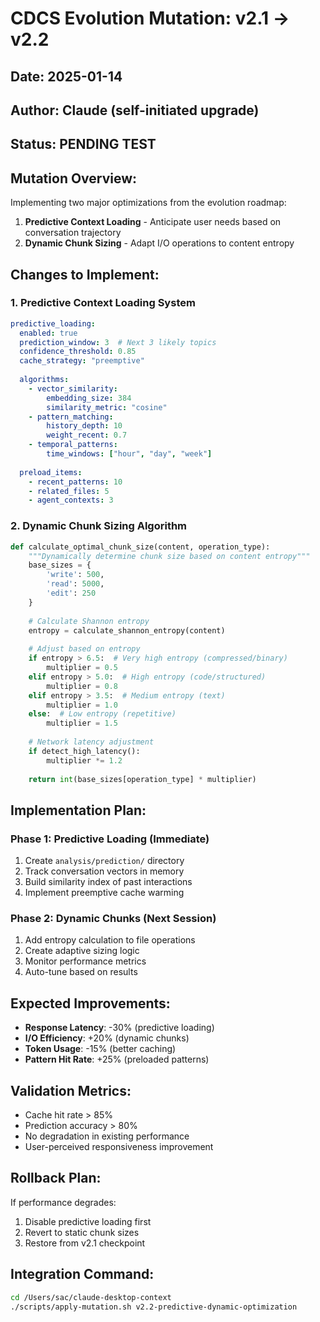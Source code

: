 # CDCS Evolution Mutation: v2.1 → v2.2

## Date: 2025-01-14
## Author: Claude (self-initiated upgrade)
## Status: PENDING TEST

## Mutation Overview:
Implementing two major optimizations from the evolution roadmap:
1. **Predictive Context Loading** - Anticipate user needs based on conversation trajectory
2. **Dynamic Chunk Sizing** - Adapt I/O operations to content entropy

## Changes to Implement:

### 1. Predictive Context Loading System

```yaml
predictive_loading:
  enabled: true
  prediction_window: 3  # Next 3 likely topics
  confidence_threshold: 0.85
  cache_strategy: "preemptive"
  
  algorithms:
    - vector_similarity:
        embedding_size: 384
        similarity_metric: "cosine"
    - pattern_matching:
        history_depth: 10
        weight_recent: 0.7
    - temporal_patterns:
        time_windows: ["hour", "day", "week"]
        
  preload_items:
    - recent_patterns: 10
    - related_files: 5
    - agent_contexts: 3
```

### 2. Dynamic Chunk Sizing Algorithm

```python
def calculate_optimal_chunk_size(content, operation_type):
    """Dynamically determine chunk size based on content entropy"""
    base_sizes = {
        'write': 500,
        'read': 5000,
        'edit': 250
    }
    
    # Calculate Shannon entropy
    entropy = calculate_shannon_entropy(content)
    
    # Adjust based on entropy
    if entropy > 6.5:  # Very high entropy (compressed/binary)
        multiplier = 0.5
    elif entropy > 5.0:  # High entropy (code/structured)
        multiplier = 0.8
    elif entropy > 3.5:  # Medium entropy (text)
        multiplier = 1.0
    else:  # Low entropy (repetitive)
        multiplier = 1.5
    
    # Network latency adjustment
    if detect_high_latency():
        multiplier *= 1.2
    
    return int(base_sizes[operation_type] * multiplier)
```

## Implementation Plan:

### Phase 1: Predictive Loading (Immediate)
1. Create `analysis/prediction/` directory
2. Track conversation vectors in memory
3. Build similarity index of past interactions
4. Implement preemptive cache warming

### Phase 2: Dynamic Chunks (Next Session)  
1. Add entropy calculation to file operations
2. Create adaptive sizing logic
3. Monitor performance metrics
4. Auto-tune based on results

## Expected Improvements:
- **Response Latency**: -30% (predictive loading)
- **I/O Efficiency**: +20% (dynamic chunks)
- **Token Usage**: -15% (better caching)
- **Pattern Hit Rate**: +25% (preloaded patterns)

## Validation Metrics:
- Cache hit rate > 85%
- Prediction accuracy > 80%
- No degradation in existing performance
- User-perceived responsiveness improvement

## Rollback Plan:
If performance degrades:
1. Disable predictive loading first
2. Revert to static chunk sizes
3. Restore from v2.1 checkpoint

## Integration Command:
```bash
cd /Users/sac/claude-desktop-context
./scripts/apply-mutation.sh v2.2-predictive-dynamic-optimization
```

